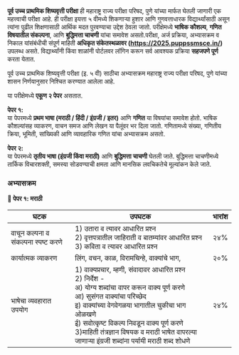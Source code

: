 **पूर्व उच्च प्राथमिक शिष्यवृत्ती परीक्षा** ही महाराष्ट्र राज्य परीक्षा परिषद, पुणे यांच्या मार्फत घेतली जाणारी एक महत्त्वाची परीक्षा आहे. ही परीक्षा इयत्ता ५ वीमध्ये शिकणाऱ्या हुशार आणि गुणवत्ताधारक विद्यार्थ्यांसाठी असून त्यांना पुढील शिक्षणासाठी आर्थिक मदत पुरवण्याचा उद्देश ठेवला जातो. परीक्षेमध्ये **भाषिक कौशल्य**, **गणित विषयातील संकल्पना**, आणि **बुद्धिमत्ता चाचणी** यांचा समावेश असतो.परीक्षा, अर्ज प्रक्रिया, अभ्यासक्रम व निकाल यांसंबंधीची संपूर्ण माहिती **अधिकृत संकेतस्थळावर (https://2025.puppssmsce.in/)** उपलब्ध असते. विद्यार्थ्यांनी किंवा शाळांनी पोर्टलवर लॉगिन करून सर्व आवश्यक प्रक्रिया **सहजपणे पूर्ण** करता येतात.

पूर्व उच्च प्राथमिक शिष्यवृत्ती परीक्षा (इ. ५ वी) साठीचा अभ्यासक्रम महाराष्ट्र राज्य परीक्षा परिषद, पुणे यांच्या शासन निर्णयानुसार निश्चित करण्यात आलेला आहे.

या परीक्षेमध्ये **एकूण २ पेपर** असतात.

**पेपर १:**  
या पेपरमध्ये **प्रथम भाषा (मराठी / हिंदी / इंग्रजी / इतर)** आणि **गणित** या विषयांचा समावेश होतो. भाषिक कौशल्यांसह व्याकरण, वाचन समज आणि लेखन या पैलूंवर भर दिला जातो. गणितामध्ये संख्या, गणितीय क्रिया, भूमिती, सांख्यिकी आणि व्यावहारिक गणित यांचा अभ्यासक्रम असतो.

**पेपर २:**  
या पेपरमध्ये **तृतीय भाषा (इंग्रजी किंवा मराठी)** आणि **बुद्धिमत्ता चाचणी** घेतली जाते. बुद्धिमत्ता चाचणीमध्ये तार्किक विचारशक्ती, समस्या सोडवण्याची क्षमता आणि मानसिक लवचिकतेचे मूल्यांकन केले जाते.

### अभ्यासक्रम

**📘 पेपर १: मराठी**

| घटक                       | उपघटक                                | भारांश |
|---------------------------|--------------------------------------|------
| वाचून कल्पना व संकल्पना स्पष्ट करणे | 1) उतारा व त्यावर आधारित प्रश्‍न <br/> 2) वृत्तपत्रातील जाहिराती व बातम्यांवर आधारित प्रश्‍न <br/> 3) कविता व त्यावर आधारित प्रश्‍न| २४% | 
|कार्यात्मक व्याकरण | लिंग, वचन, काळ, विरामचिन्हे, वाक्यांचे भाग, |२०%
|भाषेचा व्यवहारात उपयोग | 1) वाक्यप्रचार, म्हणी, संवादावर आधारित प्रश्‍न <br/>2) निर्देश -<br/> अ) योग्य शब्दांचा वापर करून वाक्य पूर्ण करणे <br/> आ) सुसंगत वाक्यांचा परिच्छेद <br/> इ) वाक्यांच्या वेगवेगळया भागातील चुकीचा भाग  ओळखणे <br/> ई) सवोत्कृष्ट विकल्प निवडून वाक्य पूर्ण करणे <br/>3)माहिती तंत्रज्ञान विषयक व मराठी भाषेत वापरल्या जाणाऱ्या इंग्रजी शब्दांना पर्यायी मराठी शब्द शोधणे | २४%



